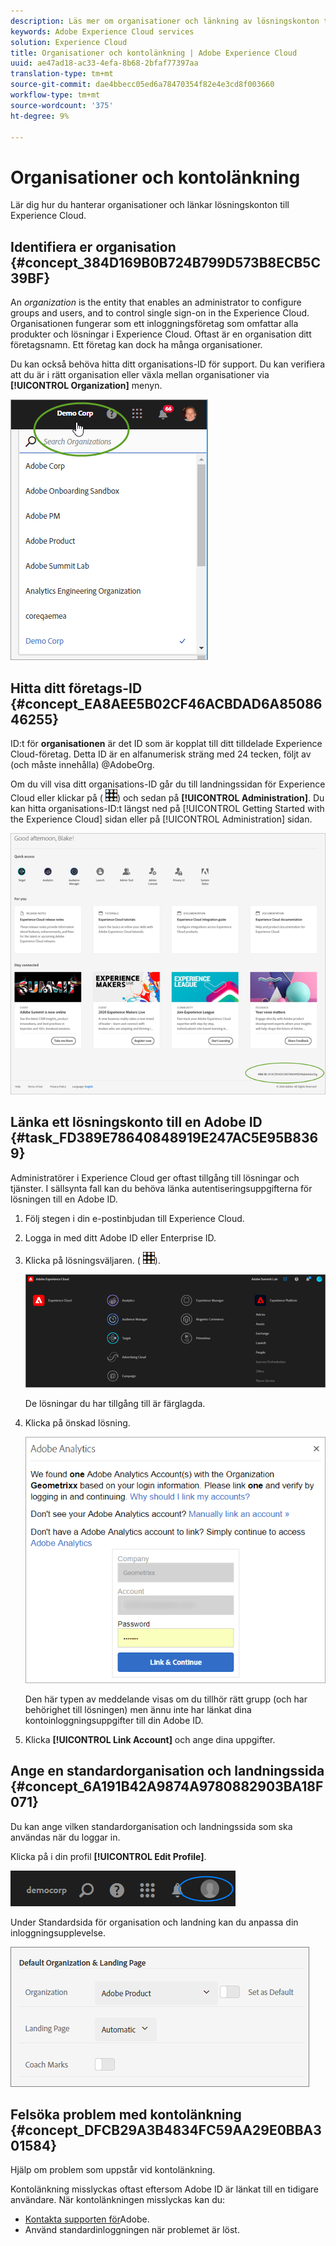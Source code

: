 ```yaml
---
description: Läs mer om organisationer och länkning av lösningskonton till Experience Cloud.
keywords: Adobe Experience Cloud services
solution: Experience Cloud
title: Organisationer och kontolänkning | Adobe Experience Cloud
uuid: ae47ad18-ac33-4efa-8b68-2bfaf77397aa
translation-type: tm+mt
source-git-commit: dae4bbecc05ed6a78470354f82e4e3cd8f003660
workflow-type: tm+mt
source-wordcount: '375'
ht-degree: 9%

---
```



# Organisationer och kontolänkning

Lär dig hur du hanterar organisationer och länkar lösningskonton till Experience Cloud.

## Identifiera er organisation {#concept_384D169B0B724B799D573B8ECB5C39BF}

An *organization* is the entity that enables an administrator to configure groups and users, and to control single sign-on in the Experience Cloud. Organisationen fungerar som ett inloggningsföretag som omfattar alla produkter och lösningar i Experience Cloud. Oftast är en organisation ditt företagsnamn. Ett företag kan dock ha många organisationer.

Du kan också behöva hitta ditt organisations-ID för support. Du kan verifiera att du är i rätt organisation eller växla mellan organisationer via **[!UICONTROL Organization]** menyn.

![Stegresultat](assets/organization-switch.png)

## Hitta ditt företags-ID {#concept_EA8AEE5B02CF46ACBDAD6A8508646255}

ID:t för **organisationen** är det ID som är kopplat till ditt tilldelade Experience Cloud-företag. Detta ID är en alfanumerisk sträng med 24 tecken, följt av (och måste innehålla) @AdobeOrg.

Om du vill visa ditt organisations-ID går du till landningssidan för Experience Cloud eller klickar på ( ![](assets/menu-icon.png)) och sedan på **[!UICONTROL Administration]**. Du kan hitta organisations-ID:t längst ned på [!UICONTROL Getting Started with the Experience Cloud] sidan eller på [!UICONTROL Administration] sidan.

![](assets/administration-page.png)

## Länka ett lösningskonto till en Adobe ID {#task_FD389E78640848919E247AC5E95B8369}

Administratörer i Experience Cloud ger oftast tillgång till lösningar och tjänster. I sällsynta fall kan du behöva länka autentiseringsuppgifterna för lösningen till en Adobe ID.

1. Följ stegen i din e-postinbjudan till Experience Cloud.
1. Logga in med ditt Adobe ID eller Enterprise ID.
1. Klicka på lösningsväljaren. ( ![](assets/menu-icon.png)).

   ![](assets/solutions-active.png)

   De lösningar du har tillgång till är färglagda.
1. Klicka på önskad lösning.

   ![](assets/analytics-link-accounts.png)

   Den här typen av meddelande visas om du tillhör rätt grupp (och har behörighet till lösningen) men ännu inte har länkat dina kontoinloggningsuppgifter till din Adobe ID.
1. Klicka **[!UICONTROL Link Account]** och ange dina uppgifter.

## Ange en standardorganisation och landningssida {#concept_6A191B42A9874A9780882903BA18F071}

Du kan ange vilken standardorganisation och landningssida som ska användas när du loggar in.

Klicka på i din profil **[!UICONTROL Edit Profile]**.

![](assets/edit-profile.png)

Under Standardsida för organisation och landning kan du anpassa din inloggningsupplevelse.

![](assets/default-organization.png)

## Felsöka problem med kontolänkning {#concept_DFCB29A3B4834FC59AA29E0BBA301584}

Hjälp om problem som uppstår vid kontolänkning.

Kontolänkning misslyckas oftast eftersom Adobe ID är länkat till en tidigare användare. När kontolänkningen misslyckas kan du:

* [Kontakta supporten för](https://helpx.adobe.com/marketing-cloud/contact-support.html)Adobe.
* Använd standardinloggningen när problemet är löst.
